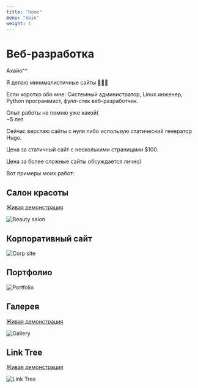 ```yaml
---
title: "Home"
menu: "main"
weight: 1
---
```


# Веб-разработка

Ахайо^^

Я делаю минималистичные сайты 🫸✨🫷

Если коротко обо мне: Системный администратор, Linux инженер, Python программист, фулл-стек веб-разработчик.

Опыт работы не помню уже какой(<br>
~5 лет

Сейчас верстаю сайты с нуля либо использую статический генератор Hugo.

Цена за статичный сайт с несколькими страницами $100.

Цена за более сложные сайты обсуждается лично)

Вот примеры моих работ:

## Салон красоты

[Живая демонстрация](https://mk-beauty-salon.netlify.app)

![Beauty salon](/images/beauty-salon.webp "Beauty salon")

## Корпоративный сайт

![Corp site](/images/corp.webp "Corp site")

## Портфолио

![Portfolio](/images/portfolio.webp "Portfolio")

## Галерея

[Живая демонстрация](https://mk-gallery.netlify.app)

![Gallery](/images/gallery.webp "Gallery")

## Link Tree

[Живая демонстрация](https://mk-link-tree.netlify.app)

![Link Tree](/images/link-tree.webp "Link tree")
